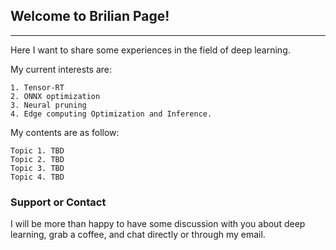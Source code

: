 ## Welcome to Brilian Page!
---
Here I want to share some experiences in the field of deep learning.

My current interests are:

```
1. Tensor-RT
2. ONNX optimization
3. Neural pruning
4. Edge computing Optimization and Inference.
```

My contents are as follow: 
```
Topic 1. TBD 
Topic 2. TBD 
Topic 3. TBD 
Topic 4. TBD
```

### Support or Contact
I will be more than happy to have some discussion with you about deep learning, grab a coffee, and chat directly or through my email.